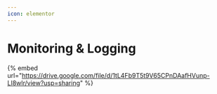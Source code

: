 ```yaml
---
icon: elementor
---
```


# Monitoring & Logging



{% embed url="https://drive.google.com/file/d/1tL4Fb9T5t9V65CPnDAafHVunp-LI8wlr/view?usp=sharing" %}
